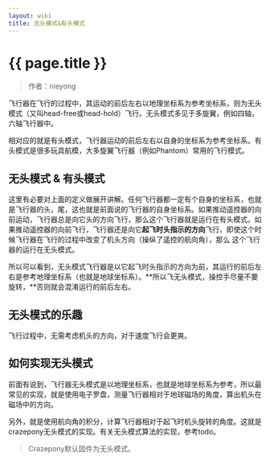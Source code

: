 ```yaml
---
layout: wiki
title: 无头模式&有头模式
---
```


# {{ page.title }}

> 作者：nieyong

飞行器在飞行的过程中，其运动的前后左右以地理坐标系为参考坐标系，则为无头模式（又叫head-free或head-hold）飞行。无头模式多见于多旋翼，例如四轴，六轴飞行器中。

相对应的就是有头模式，飞行器运动的前后左右以自身的坐标系为参考坐标系。有头模式是很多玩具航模，大多旋翼飞行器（例如Phantom）常用的飞行模式。

## 无头模式 & 有头模式
这里有必要对上面的定义做展开讲解。任何飞行器都一定有个自身的坐标系，也就是飞行器的头，尾，这也就是前面说的飞行器的自身坐标系。如果推动遥控器的向前运动，飞行器总是向它头的方向飞行，那么这个飞行器就是运行在有头模式。如果推动遥控器的向前飞行，飞行器还是向它**起飞时头指示的方向**飞行，即使这个时候飞行器在飞行的过程中改变了机头方向（操纵了遥控的航向角），那么 这个飞行器的运行在无头模式。

所以可以看到，无头模式飞行器是以它起飞时头指示的方向为前，其运行的前后左右是参考地理坐标系（也就是地球坐标系）。**所以飞无头模式，操控手尽量不要旋转，**否则就会混淆运行的前后左右。

## 无头模式的乐趣
飞行过程中，无需考虑机头的方向，对于速度飞行会更爽。

## 如何实现无头模式

前面有说到，飞行器无头模式是以地理坐标系，也就是地球坐标系为参考，所以最常见的实现，就是使用电子罗盘，测量飞行器相对于地球磁场的角度，算出机头在磁场中的方向。

另外，就是使用航向角的积分，计算飞行器相对于起飞时机头旋转的角度。这就是crazepony无头模式的实现。有关无头模式算法的实现，参考todo。

> Crazepony默认固件为无头模式。
